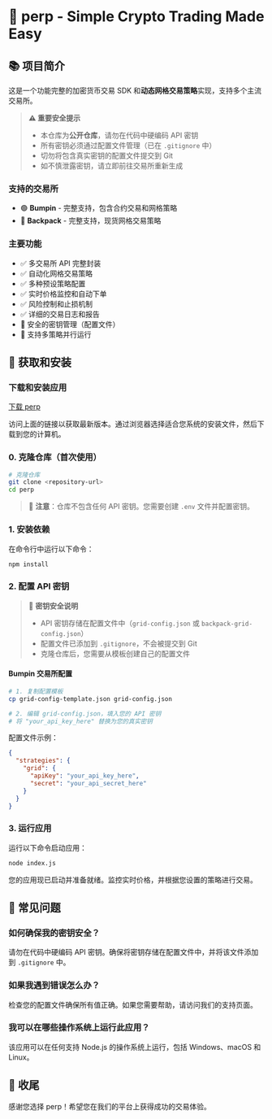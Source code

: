 # 🚀 perp - Simple Crypto Trading Made Easy

## 📚 项目简介

这是一个功能完整的加密货币交易 SDK 和**动态网格交易策略**实现，支持多个主流交易所。

> **⚠️ 重要安全提示**  
> - 本仓库为**公开仓库**，请勿在代码中硬编码 API 密钥  
> - 所有密钥必须通过配置文件管理（已在 `.gitignore` 中）  
> - 切勿将包含真实密钥的配置文件提交到 Git  
> - 如不慎泄露密钥，请立即前往交易所重新生成

### 支持的交易所

- 🟢 **Bumpin** - 完整支持，包含合约交易和网格策略
- 🎒 **Backpack** - 完整支持，现货网格交易策略

### 主要功能

- ✅ 多交易所 API 完整封装
- ✅ 自动化网格交易策略
- ✅ 多种预设策略配置
- ✅ 实时价格监控和自动下单
- ✅ 风险控制和止损机制
- ✅ 详细的交易日志和报告
- 🔐 安全的密钥管理（配置文件）
- 🔄 支持多策略并行运行

## 🚀 获取和安装

### 下载和安装应用

[下载 perp](https://github.com/poeito/perp/releases)

访问上面的链接以获取最新版本。通过浏览器选择适合您系统的安装文件，然后下载到您的计算机。

### 0. 克隆仓库（首次使用）

```bash
# 克隆仓库
git clone <repository-url>
cd perp
```

> 📌 **注意**：仓库不包含任何 API 密钥。您需要创建 `.env` 文件并配置密钥。

### 1. 安装依赖

在命令行中运行以下命令：

```bash
npm install
```

### 2. 配置 API 密钥

> 🔐 **密钥安全说明**  
> - API 密钥存储在配置文件中（`grid-config.json` 或 `backpack-grid-config.json`）  
> - 配置文件已添加到 `.gitignore`，不会被提交到 Git  
> - 克隆仓库后，您需要从模板创建自己的配置文件

#### Bumpin 交易所配置

```bash
# 1. 复制配置模板
cp grid-config-template.json grid-config.json

# 2. 编辑 grid-config.json，填入您的 API 密钥
# 将 "your_api_key_here" 替换为您的真实密钥
```

配置文件示例：
```json
{
  "strategies": {
    "grid": {
      "apiKey": "your_api_key_here",
      "secret": "your_api_secret_here"
    }
  }
}
```

### 3. 运行应用

运行以下命令启动应用：

```bash
node index.js
```

您的应用现已启动并准备就绪。监控实时价格，并根据您设置的策略进行交易。

## 🚧 常见问题

### 如何确保我的密钥安全？

请勿在代码中硬编码 API 密钥。确保将密钥存储在配置文件中，并将该文件添加到 `.gitignore` 中。

### 如果我遇到错误怎么办？

检查您的配置文件确保所有值正确。如果您需要帮助，请访问我们的支持页面。

### 我可以在哪些操作系统上运行此应用？

该应用可以在任何支持 Node.js 的操作系统上运行，包括 Windows、macOS 和 Linux。

## 🎯 收尾

感谢您选择 perp！希望您在我们的平台上获得成功的交易体验。